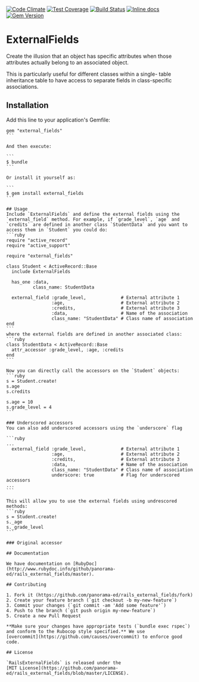 [![Code Climate](https://codeclimate.com/github/panorama-ed/rails_external_fields/badges/gpa.svg)](https://codeclimate.com/github/panorama-ed/rails_external_fields) [![Test Coverage](https://codeclimate.com/github/panorama-ed/rails_external_fields/badges/coverage.svg)](https://codeclimate.com/github/panorama-ed/rails_external_fields) [![Build Status](https://travis-ci.org/panorama-ed/rails_external_fields.svg)](https://travis-ci.org/panorama-ed/rails_external_fields) [![Inline docs](http://inch-ci.org/github/panorama-ed/rails_external_fields.png)](http://inch-ci.org/github/panorama-ed/rails_external_fields) [![Gem Version](https://badge.fury.io/rb/rails_external_fields.svg)](http://badge.fury.io/rb/rails_external_fields)

# ExternalFields
Create the illusion that an object has specific attributes when those attributes
actually belong to an associated object.

This is particularly useful for different classes within a single-
table inheritance table to have access to separate fields in class-specific
associations.

## Installation
Add this line to your application's Gemfile:

````
gem "external_fields"
```

And then execute:

```
$ bundle
```

Or install it yourself as:

```
$ gem install external_fields
```

## Usage
Include `ExternalFields` and define the external fields using the `external_field` method. For example, if `grade_level`, `age` and `credits` are defined in another class `StudentData` and you want to access them in `Student` you could do:
```ruby
require "active_record"
require "active_support"

require "external_fields"

class Student < ActiveRecord::Base
  include ExternalFields
  
  has_one :data,
          class_name: StudentData
  
  external_field :grade_level,             # External attribute 1
                 :age,                     # External attribute 2
                 :credits,                 # External attribute 3
                 :data,                    # Name of the association
                 class_name: "StudentData" # Class name of association
end
```
where the external fields are defined in another associated class:
```ruby
class StudentData < ActiveRecord::Base
  attr_accessor :grade_level, :age, :credits
end
```

Now you can directly call the accessors on the `Student` objects:
```ruby
s = Student.create!
s.age
s.credits

s.age = 10
s.grade_level = 4
```

### Underscored accessors
You can also add underscored accessors using the `underscore` flag

```ruby
...
  external_field :grade_level,             # External attribute 1
                 :age,                     # External attribute 2
                 :credits,                 # External attribute 3
                 :data,                    # Name of the association
                 class_name: "StudentData" # Class name of association
                 underscore: true          # Flag for underscored accessors
...
```

This will allow you to use the external fields using undrescored methods:
```ruby
s = Student.create!
s._age
s._grade_level
```

### Original accessor

## Documentation

We have documentation on [RubyDoc](http://www.rubydoc.info/github/panorama-ed/rails_external_fields/master).

## Contributing

1. Fork it (https://github.com/panorama-ed/rails_external_fields/fork)
2. Create your feature branch (`git checkout -b my-new-feature`)
3. Commit your changes (`git commit -am 'Add some feature'`)
4. Push to the branch (`git push origin my-new-feature`)
5. Create a new Pull Request

**Make sure your changes have appropriate tests (`bundle exec rspec`)
and conform to the Rubocop style specified.** We use
[overcommit](https://github.com/causes/overcommit) to enforce good code.

## License

`RailsExternalFields` is released under the
[MIT License](https://github.com/panorama-ed/rails_external_fields/blob/master/LICENSE).
